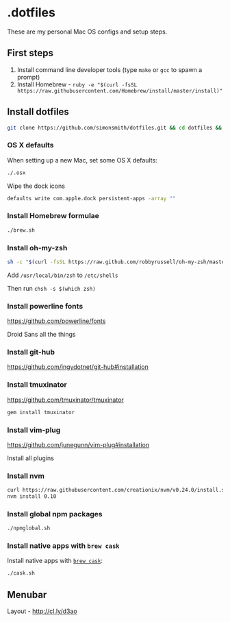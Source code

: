 # .dotfiles

These are my personal Mac OS configs and setup steps.

## First steps
1. Install command line developer tools (type `make` or `gcc` to spawn a prompt)
1. Install Homebrew - `ruby -e "$(curl -fsSL https://raw.githubusercontent.com/Homebrew/install/master/install)"`

## Install dotfiles

```bash
git clone https://github.com/simonsmith/dotfiles.git && cd dotfiles && sh bootstrap.sh
```

### OS X defaults

When setting up a new Mac, set some OS X defaults:

```bash
./.osx
```

Wipe the dock icons

```bash
defaults write com.apple.dock persistent-apps -array ""
```

### Install Homebrew formulae

```bash
./brew.sh
```

### Install oh-my-zsh

``` bash
sh -c "$(curl -fsSL https://raw.github.com/robbyrussell/oh-my-zsh/master/tools/install.sh)"
```

Add `/usr/local/bin/zsh` to `/etc/shells`

Then run `chsh -s $(which zsh)`

### Install powerline fonts

https://github.com/powerline/fonts

Droid Sans all the things

### Install git-hub

https://github.com/ingydotnet/git-hub#installation

### Install tmuxinator

https://github.com/tmuxinator/tmuxinator

```bash
gem install tmuxinator
```

### Install vim-plug

https://github.com/junegunn/vim-plug#installation

Install all plugins

### Install nvm

``` bash
curl https://raw.githubusercontent.com/creationix/nvm/v0.24.0/install.sh | bash
nvm install 0.10
```

### Install global npm packages

```bash
./npmglobal.sh
```

### Install native apps with `brew cask`

Install native apps with [`brew cask`](https://github.com/phinze/homebrew-cask):

```bash
./cask.sh
```
## Menubar

Layout - http://cl.ly/d3ao
